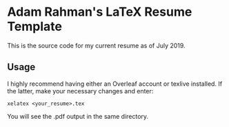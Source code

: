 # Adam Rahman's LaTeX Resume Template
This is the source code for my current resume as of July 2019. 

## Usage
I highly recommend having either an Overleaf account or texlive installed.
If the latter, make your necessary changes and enter:

`xelatex <your_resume>.tex`

You will see the .pdf output in the same directory.


